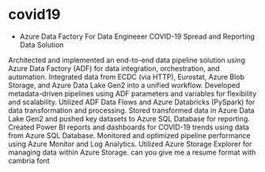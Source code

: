 # covid19
- Azure Data Factory For Data Engineeer
COVID-19 Spread and Reporting Data Solution

Architected and implemented an end-to-end data pipeline solution using Azure Data Factory (ADF) for data integration, orchestration, and automation.
Integrated data from ECDC (via HTTP), Eurostat, Azure Blob Storage, and Azure Data Lake Gen2 into a unified workflow.
Developed metadata-driven pipelines using ADF parameters and variables for flexibility and scalability.
Utilized ADF Data Flows and Azure Databricks (PySpark) for data transformation and processing.
Stored transformed data in Azure Data Lake Gen2 and pushed key datasets to Azure SQL Database for reporting.
Created Power BI reports and dashboards for COVID-19 trends using data from Azure SQL Database.
Monitored and optimized pipeline performance using Azure Monitor and Log Analytics.
Utilized Azure Storage Explorer for managing data within Azure Storage. can you give me a resume format with cambria font 